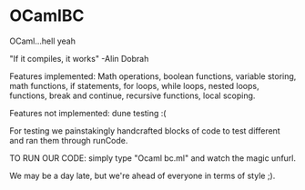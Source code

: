 # OCamlBC

OCaml...hell yeah


"If it compiles, it works" -Alin Dobrah

Features implemented: Math operations, boolean functions, variable storing, math functions, if statements, for loops, while loops, nested loops, functions, break and continue, recursive functions, local scoping. 

Features not implemented: dune testing :(

For testing we painstakingly handcrafted blocks of code to test different and ran them through runCode.

TO RUN OUR CODE:
    simply type "Ocaml bc.ml" and watch the magic unfurl.

We may be a day late, but we're ahead of everyone in terms of style ;).
